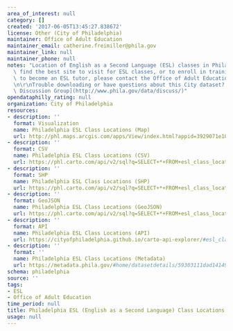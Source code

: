 ```yaml
---
area_of_interest: null
category: []
created: '2017-06-05T13:45:27.838672'
license: Other (City of Philadelphia)
maintainer: Office of Adult Education
maintainer_email: catherine.freimiller@phila.gov
maintainer_link: null
maintainer_phone: null
notes: "Location of English as a Second Language (ESL) classes in Philadelphia. To\
  \ find the best site to visit for ESL classes, or to enroll in training for volunteers\
  \ to become an ESL tutor, please contact the Office of Adult Education at 215-686-5250.\r\
  \n\r\nTrouble downloading or have questions about this City dataset? Visit the [OpenDataPhilly\
  \ Discussion Group](http://www.phila.gov/data/discuss/)"
opendataphilly_rating: null
organization: City of Philadelphia
resources:
- description: ''
  format: Visualization
  name: Philadelphia ESL Class Locations (Map)
  url: http://phl.maps.arcgis.com/apps/View/index.html?appid=3929071e10db460db6e2265423ed4e83
- description: ''
  format: CSV
  name: Philadelphia ESL Class Locations (CSV)
  url: https://phl.carto.com/api/v2/sql?q=SELECT+*+FROM+esl_class_locations&filename=esl_class_locations&format=csv&skipfields=cartodb_id
- description: ''
  format: SHP
  name: Philadelphia ESL Class Locations (SHP)
  url: https://phl.carto.com/api/v2/sql?q=SELECT+*+FROM+esl_class_locations&filename=esl_class_locations&format=shp&skipfields=cartodb_id
- description: ''
  format: GeoJSON
  name: Philadelphia ESL Class Locations (GeoJSON)
  url: https://phl.carto.com/api/v2/sql?q=SELECT+*+FROM+esl_class_locations&filename=esl_class_locations&format=geojson&skipfields=cartodb_id
- description: ''
  format: API
  name: Philadelphia ESL Class Locations (API)
  url: https://cityofphiladelphia.github.io/carto-api-explorer/#esl_class_locations
- description: ''
  format: ''
  name: Philadelphia ESL Class Locations (Metadata)
  url: https://metadata.phila.gov/#home/datasetdetails/59303111dad141495c52d9db/representationdetails/59303112dad141495c52d9df/
schema: philadelphia
source: ''
tags:
- ESL
- Office of Adult Education
time_period: null
title: Philadelphia ESL (English as a Second Language) Class Locations
usage: null
---
```

